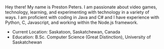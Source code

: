 Hey there! My name is Preston Peters.
I am passionate about video games, technology, learning, and experimenting with technology in 
a variety of ways. I am proficient with coding in Java and C# and I have experience with Python, 
C, Javascript, and working within the Node.js framework.

- Current Location: Saskatoon, Saskatchewan, Canada
- Education: B.Sc. Computer Science (Great Distinction), University of Saskatchewan
